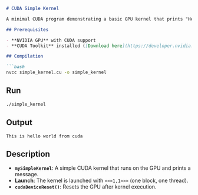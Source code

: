 ```markdown
# CUDA Simple Kernel

A minimal CUDA program demonstrating a basic GPU kernel that prints "Hello, world" from the GPU.

## Prerequisites

- **NVIDIA GPU** with CUDA support
- **CUDA Toolkit** installed ([Download here](https://developer.nvidia.com/cuda-toolkit))

## Compilation

```bash
nvcc simple_kernel.cu -o simple_kernel
```

## Run

```bash
./simple_kernel
```

## Output

```
This is hello world from cuda
```

## Description

- **`mySimpleKernel`**: A simple CUDA kernel that runs on the GPU and prints a message.
- **Launch**: The kernel is launched with `<<<1,1>>>` (one block, one thread).
- **`cudaDeviceReset()`**: Resets the GPU after kernel execution.
